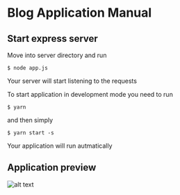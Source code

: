 # Blog Application Manual

## Start express server

Move into server directory and run

```$ node app.js```

Your server will start listening to the requests


To start application in development mode you need to run

```$ yarn```

and then simply

```$ yarn start -s```

Your application will run autmatically


## Application preview

![alt text](https://ibb.co/eUeEGv)
